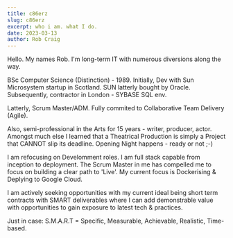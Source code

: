 ```yaml
---
title: c86erz
slug: c86erz
excerpt: who i am. what I do.
date: 2023-03-13
author: Rob Craig
---
```


Hello. My names Rob. I'm long-term IT with numerous diversions along the way.

BSc Computer Science (Distinction) - 1989. Initially, Dev with Sun Microsystem startup in Scotland. SUN latterly bought by Oracle. Subsequently, contractor in London - SYBASE SQL env.

Latterly, Scrum Master/ADM. Fully commited to Collaborative Team Delivery (Agile).

Also, semi-professional in the Arts for 15 years - writer, producer, actor. Amongst much else I learned that a Theatrical Production is simply a Project that CANNOT slip its deadline. Opening Night happens - ready or not ;-)

I am refocusing on Develomment roles. I am full stack capable from inception to deployment. The Scrum Master in me has compelled me to focus on building a clear path to 'Live'. My current focus is Dockerising & Deplying to Google Cloud.

I am actively seeking opportunities with my current ideal being short term contracts with SMART deliverables where I can add demonstrable value with opportunities to gain exposure to latest tech & practices.

Just in case: S.M.A.R.T = Specific, Measurable, Achievable, Realistic, Time-based.
